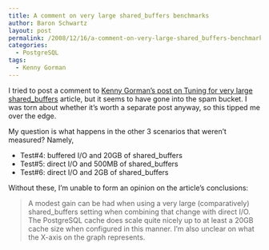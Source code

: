 ```yaml
---
title: A comment on very large shared_buffers benchmarks
author: Baron Schwartz
layout: post
permalink: /2008/12/16/a-comment-on-very-large-shared_buffers-benchmarks/
categories:
  - PostgreSQL
tags:
  - Kenny Gorman
---
```

I tried to post a comment to [Kenny Gorman&#8217;s post on Tuning for very large shared_buffers][1] article, but it seems to have gone into the spam bucket. I was torn about whether it&#8217;s worth a separate post anyway, so this tipped me over the edge.

My question is what happens in the other 3 scenarios that weren&#8217;t measured? Namely,

*   Test#4: buffered I/O and 20GB of shared_buffers
*   Test#5: direct I/O and 500MB of shared_buffers
*   Test#6: direct I/O and 2GB of shared_buffers

Without these, I&#8217;m unable to form an opinion on the article&#8217;s conclusions:

> A modest gain can be had when using a very large (comparatively) shared_buffers setting when combining that change with direct I/O. The PostgreSQL cache does scale quite nicely up to at least a 20GB cache size when configured in this manner.
I&#8217;m also unclear on what the X-axis on the graph represents.

 [1]: http://www.kennygorman.com/wordpress/?p=284